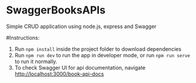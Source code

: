 # SwaggerBooksAPIs
Simple CRUD application using node.js, express and Swagger

#Instructions:
1. Run ```npm install``` inside the project folder to download dependencies
2. Run ```npm run dev``` to run the app in developer mode, or run ```npm run serve``` to run it normally.
3. To check Swagger UI for api documentation, navigate [http://localhost:3000/book-api-docs](here)
